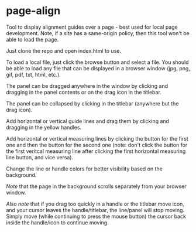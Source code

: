 # page-align
Tool to display alignment guides over a page - best used for local page development. Note, if a site has a same-origin policy, then this tool won't be able to load the page.

Just clone the repo and open index.html to use.

To load a local file, just click the browse button and select a file.  You should be able to load any file that can be displayed in a browser window (jpg, png, gif, pdf, txt, html, etc.).

The panel can be dragged anywhere in the window by clicking and dragging in the panel contents or on the drag icon in the titlebar.

The panel can be collapsed by clicking in the titlebar (anywhere but the drag icon).

Add horizontal or vertical guide lines and drag them by clicking and dragging in the yellow handles.

Add horizontal or vertical measuring lines by clicking the button for the first one and then the button for the second one (note: don't click the button for the first veritcal measuring line after clicking the first horizontal measuring line button, and vice versa).

Change the line or handle colors for better visibility based on the background.

*Note* that the page in the background scrolls separately from your browser window.

*Also note* that if you drag too quickly in a handle or the titlebar move icon, and your cursor leaves the handle/titlebar, the line/panel will stop moving.  Simply move (while continuing to press the mouse button) the cursor back inside the handle/icon to continue moving.

